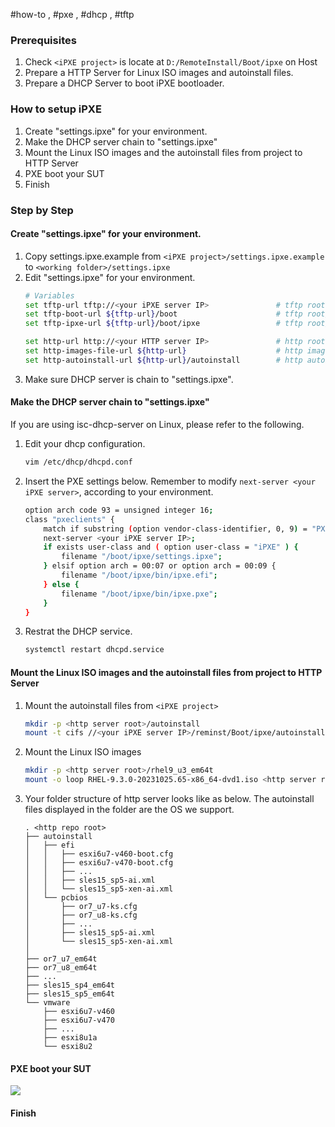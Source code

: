 #how-to , #pxe , #dhcp , #tftp 
### Prerequisites

1. Check `<iPXE project>` is locate at `D:/RemoteInstall/Boot/ipxe` on Host
2. Prepare a HTTP Server for Linux ISO images and autoinstall files.
3. Prepare a DHCP Server to boot iPXE bootloader.

### How to setup iPXE

1. Create "settings.ipxe" for your environment.
2. Make the DHCP server chain to "settings.ipxe"
3. Mount the Linux ISO images and the autoinstall files from project to HTTP Server
4. PXE boot your SUT
5. Finish

### Step by Step

#### Create "settings.ipxe" for your environment.

1. Copy settings.ipxe.example from `<iPXE project>/settings.ipxe.example` to `<working folder>/settings.ipxe`
2. Edit "settings.ipxe" for your environment.
	```bash
	# Variables
	set tftp-url tftp://<your iPXE server IP>               # tftp root
	set tftp-boot-url ${tftp-url}/boot                      # tftp root/boot
	set tftp-ipxe-url ${tftp-url}/boot/ipxe                 # tftp root/boot/ipxe

	set http-url http://<your HTTP server IP>               # http root
	set http-images-file-url ${http-url}                    # http images file root
	set http-autoinstall-url ${http-url}/autoinstall        # http autoinstall root
	```
3. Make sure DHCP server is chain to "settings.ipxe".

#### Make the DHCP server chain to "settings.ipxe"

If you are using isc-dhcp-server on Linux, please refer to the following.

1. Edit your dhcp configuration.
    ```bash
    vim /etc/dhcp/dhcpd.conf
    ```
2. Insert the PXE settings below. Remember to modify `next-server <your iPXE server>`, according to your environment.
    ```bash
    option arch code 93 = unsigned integer 16;
    class "pxeclients" {
        match if substring (option vendor-class-identifier, 0, 9) = "PXEClient";
        next-server <your iPXE server IP>;
        if exists user-class and ( option user-class = "iPXE" ) {
            filename "/boot/ipxe/settings.ipxe";
        } elsif option arch = 00:07 or option arch = 00:09 {
            filename "/boot/ipxe/bin/ipxe.efi";
        } else {
            filename "/boot/ipxe/bin/ipxe.pxe";
        }
    }
    ```
3. Restrat the DHCP service.
    ```bash
    systemctl restart dhcpd.service
    ```

#### Mount the Linux ISO images and the autoinstall files from project to HTTP Server

1. Mount the autoinstall files from `<iPXE project>`
    ```bash
    mkdir -p <http server root>/autoinstall
    mount -t cifs //<your iPXE server IP>/reminst/Boot/ipxe/autoinstall <http server root>/autoinstall -o username=<username>,password=<password>
    ```
2. Mount the Linux ISO images
    ```bash
    mkdir -p <http server root>/rhel9_u3_em64t
    mount -o loop RHEL-9.3.0-20231025.65-x86_64-dvd1.iso <http server root>/rhel9_u3_em64t/
    ```
    
3. Your folder structure of http server looks like as below. The autoinstall files displayed in the folder are the OS we support.
    ```
    . <http repo root>
    ├── autoinstall
    │	├── efi
    │	│   ├── esxi6u7-v460-boot.cfg
    │	│   ├── esxi6u7-v470-boot.cfg
    │	│   ├── ...
    │	│   ├── sles15_sp5-ai.xml
    │	│   └── sles15_sp5-xen-ai.xml
    │	└── pcbios
    │		├── or7_u7-ks.cfg
    │		├── or7_u8-ks.cfg
    │		├── ...
    │		├── sles15_sp5-ai.xml
    │		└── sles15_sp5-xen-ai.xml
    │
    ├── or7_u7_em64t
    ├── or7_u8_em64t
    ├── ...
    ├── sles15_sp4_em64t
    ├── sles15_sp5_em64t
    └── vmware
        ├── esxi6u7-v460
        ├── esxi6u7-v470
        ├── ...
        ├── esxi8u1a
        └── esxi8u2
    ```

#### PXE boot your SUT

![](../../attachments/How%20to%20setup%20iPXE.png)

    
#### Finish